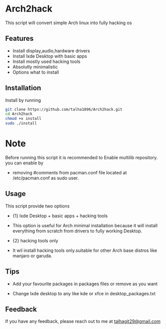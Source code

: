 
# Arch2hack

This script will convert simple Arch linux into fully hacking os


## Features

- Install display,audio,hardware drivers
- Install lxde Desktop with basic apps
- Install mostly used hacking tools
- Absolutly minimalistic
- Options what to install 


## Installation

Install by running
```bash
git clone https://github.com/talha1896/Arch2hack.git  
cd Arch2hack
chmod +x install
sudo ./install
```
    
# Note
Before running this script it is recommended to Enable multilib repository.
you can enable by 
- removing #comments from pacman.conf file located at /etc/pacman.conf as sudo user.


## Usage
This script provide two options
- {1} lxde Desktop + basic apps + hacking tools 
- This option is useful for Arch minimal installation because it will install everything from scratch from drivers to fully working Desktop.

- {2} hacking tools only
- It wil install hacking tools only.suitable for other Arch base distros like manjaro or garuda.

## Tips

- Add your favourite packages in packages files or remove as you want

- Change lxde desktop to any like kde or xfce in desktop_packages.txt



## Feedback

If you have any feedback, please reach out to me at talhagit29@gmail.com

